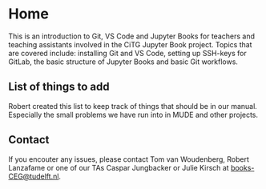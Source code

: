 # Home

This is an introduction to Git, VS Code and Jupyter Books for teachers and teaching assistants involved in the CiTG Jupyter Book project. Topics that are covered include: installing Git and VS Code, setting up SSH-keys for GitLab, the basic structure of Jupyter Books and basic Git workflows. 

## List of things to add

Robert created this list to keep track of things that should be in our manual. Especially the small problems we have run into in MUDE and other projects.



## Contact
If you encouter any issues, please contact Tom van Woudenberg, Robert Lanzafame or one of our TAs Caspar Jungbacker or Julie Kirsch at books-CEG@tudelft.nl.

